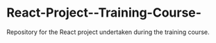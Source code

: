 # React-Project--Training-Course-
Repository for the React project undertaken during the training course.
